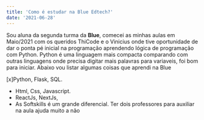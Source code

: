 ```yaml
---
title: 'Como é estudar na Blue Edtech?'
date: '2021-06-28'
---
```


Sou aluna da segunda turma da **Blue**, comecei as minhas aulas em Maio/2021 com os queridos ThiCode e o Vinicius onde tive oportunidade de dar o ponta pé inicial na programação aprendendo lógica de programação com Python. Python é uma linguagem mais compacta comparando com outras linguagens onde precisa digitar mais palavras para variaveis, foi bom para iniciar. Abaixo vou listar algumas coisas que aprendi na Blue

[x]Python, Flask, SQL.
- Html, Css, Javascript.
- ReactJs, NextJs, 
- As Softskills é um grande diferencial.
Ter dois professores para auxiliar na aula ajuda muito a não 
